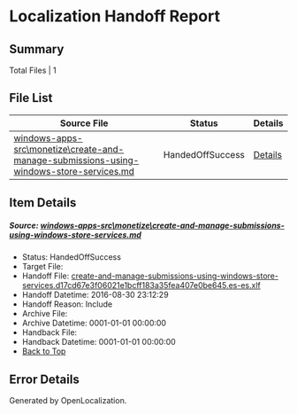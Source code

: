 # <a name='report-top'></a> Localization Handoff Report

## Summary
 Total Files | 1

## File List
 Source File | Status | Details 
 ----------- | ------ | ------- 
 [windows-apps-src\monetize\create-and-manage-submissions-using-windows-store-services.md](https://github.com/Microsoft/windows-apps/blob/bffd084d65b34053e384b88072c19427c8faed49/windows-apps-src/monetize/create-and-manage-submissions-using-windows-store-services.md) | HandedOffSuccess | [Details](#ef471a8bb10d506117839f31a397aa98298f7c304741)

## Item Details
##### <a name='ef471a8bb10d506117839f31a397aa98298f7c304741'></a> Source: [windows-apps-src\monetize\create-and-manage-submissions-using-windows-store-services.md](https://github.com/Microsoft/windows-apps/blob/bffd084d65b34053e384b88072c19427c8faed49/windows-apps-src/monetize/create-and-manage-submissions-using-windows-store-services.md)
* Status: HandedOffSuccess
* Target File: 
* Handoff File: [create-and-manage-submissions-using-windows-store-services.d17cd67e3f06021e1bcff183a35fea407e0be645.es-es.xlf](https://github.com/Microsoft/WDG.handoff/blob/98eb537e3054e0245b2656f07fae51d56f7ebe10/ol-handoff/Microsoft/windows-apps.es-es/master/create-and-manage-submissions-using-windows-store-services.d17cd67e3f06021e1bcff183a35fea407e0be645.es-es.xlf)
* Handoff Datetime: 2016-08-30 23:12:29
* Handoff Reason: Include
* Archive File: 
* Archive Datetime: 0001-01-01 00:00:00
* Handback File: 
* Handback Datetime: 0001-01-01 00:00:00
* [Back to Top](#report-top)


## Error Details

Generated by OpenLocalization.
